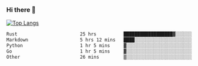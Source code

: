 ### Hi there 👋

<!--
**3Xpl0it3r/3Xpl0it3r** is a ✨ _special_ ✨ repository because its `README.md` (this file) appears on your GitHub profile.

Here are some ideas to get you started:

- 🔭 I’m currently working on ...
- 🌱 I’m currently learning ...
- 👯 I’m looking to collaborate on ...
- 🤔 I’m looking for help with ...
- 💬 Ask me about ...
- 📫 How to reach me: ...
- 😄 Pronouns: ...
- ⚡ Fun fact: ...
-->


[![Top Langs](https://github-readme-stats.vercel.app/api/top-langs/?username=3Xpl0it3r&layout=compact)](https://github.com/3Xpl0it3r/3Xpl0it3r)

<!--START_SECTION:waka-->

```txt
Rust                       25 hrs          ██████████████████▓░░░░░░   74.63 %
Markdown                   5 hrs 12 mins   ████░░░░░░░░░░░░░░░░░░░░░   15.56 %
Python                     1 hr 5 mins     ▓░░░░░░░░░░░░░░░░░░░░░░░░   03.27 %
Go                         1 hr 5 mins     ▓░░░░░░░░░░░░░░░░░░░░░░░░   03.23 %
Other                      26 mins         ▒░░░░░░░░░░░░░░░░░░░░░░░░   01.33 %
```

<!--END_SECTION:waka-->
